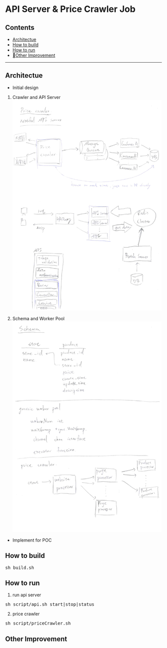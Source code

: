 # API Server & Price Crawler Job

## Contents
* [Architectue](#Architectue)
* [How to build](#how-to-run)
* [How to run](#how-to-build)
* [Other Improvement](#other-improvement)
---
## Architectue

* Initial design
1. Crawler and API Server
![Crawler and API Server](doc/crawler_and_api_server.png)

2. Schema and Worker Pool
![Schema and Worker Pool](doc/schema_and_worker_pool.png)
* Implement for POC

## How to build
<pre>sh build.sh</pre>
## How to run
1. run api server
<pre>
sh script/api.sh start|stop|status
</pre>
2. price crawler
<pre>
sh script/priceCrawler.sh
</pre>

## Other Improvement
